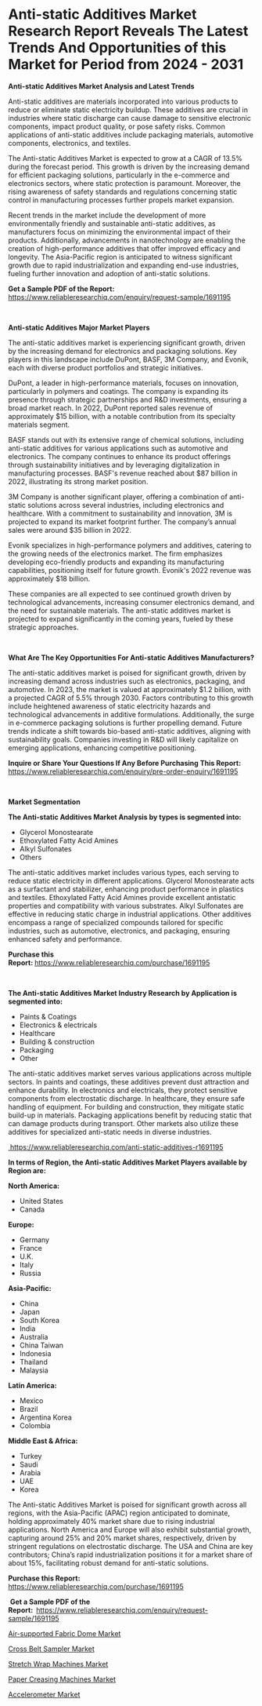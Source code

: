 <p><h1>Anti-static Additives Market Research Report Reveals The Latest Trends And Opportunities of this Market for Period from 2024 - 2031</h1></p><p><strong>Anti-static Additives Market Analysis and Latest Trends</strong></p>
<p><p>Anti-static additives are materials incorporated into various products to reduce or eliminate static electricity buildup. These additives are crucial in industries where static discharge can cause damage to sensitive electronic components, impact product quality, or pose safety risks. Common applications of anti-static additives include packaging materials, automotive components, electronics, and textiles.</p><p>The Anti-static Additives Market is expected to grow at a CAGR of 13.5% during the forecast period. This growth is driven by the increasing demand for efficient packaging solutions, particularly in the e-commerce and electronics sectors, where static protection is paramount. Moreover, the rising awareness of safety standards and regulations concerning static control in manufacturing processes further propels market expansion.</p><p>Recent trends in the market include the development of more environmentally friendly and sustainable anti-static additives, as manufacturers focus on minimizing the environmental impact of their products. Additionally, advancements in nanotechnology are enabling the creation of high-performance additives that offer improved efficacy and longevity. The Asia-Pacific region is anticipated to witness significant growth due to rapid industrialization and expanding end-use industries, fueling further innovation and adoption of anti-static solutions.</p></p>
<p><strong>Get a Sample PDF of the Report:&nbsp;</strong> <a href="https://www.reliableresearchiq.com/enquiry/request-sample/1691195?utm_campaign=1461&utm_medium=2&utm_source=Github&utm_content=ia&utm_term=19102024&utm_id=anti-static-additives">https://www.reliableresearchiq.com/enquiry/request-sample/1691195</a></p>
<p>&nbsp;</p>
<p><strong>Anti-static Additives Major Market Players</strong></p>
<p><p>The anti-static additives market is experiencing significant growth, driven by the increasing demand for electronics and packaging solutions. Key players in this landscape include DuPont, BASF, 3M Company, and Evonik, each with diverse product portfolios and strategic initiatives.</p><p>DuPont, a leader in high-performance materials, focuses on innovation, particularly in polymers and coatings. The company is expanding its presence through strategic partnerships and R&D investments, ensuring a broad market reach. In 2022, DuPont reported sales revenue of approximately $15 billion, with a notable contribution from its specialty materials segment.</p><p>BASF stands out with its extensive range of chemical solutions, including anti-static additives for various applications such as automotive and electronics. The company continues to enhance its product offerings through sustainability initiatives and by leveraging digitalization in manufacturing processes. BASF's revenue reached about $87 billion in 2022, illustrating its strong market position.</p><p>3M Company is another significant player, offering a combination of anti-static solutions across several industries, including electronics and healthcare. With a commitment to sustainability and innovation, 3M is projected to expand its market footprint further. The company’s annual sales were around $35 billion in 2022.</p><p>Evonik specializes in high-performance polymers and additives, catering to the growing needs of the electronics market. The firm emphasizes developing eco-friendly products and expanding its manufacturing capabilities, positioning itself for future growth. Evonik's 2022 revenue was approximately $18 billion.</p><p>These companies are all expected to see continued growth driven by technological advancements, increasing consumer electronics demand, and the need for sustainable materials. The anti-static additives market is projected to expand significantly in the coming years, fueled by these strategic approaches.</p></p>
<p>&nbsp;</p>
<p><strong>What Are The Key Opportunities For Anti-static Additives Manufacturers?</strong></p>
<p><p>The anti-static additives market is poised for significant growth, driven by increasing demand across industries such as electronics, packaging, and automotive. In 2023, the market is valued at approximately $1.2 billion, with a projected CAGR of 5.5% through 2030. Factors contributing to this growth include heightened awareness of static electricity hazards and technological advancements in additive formulations. Additionally, the surge in e-commerce packaging solutions is further propelling demand. Future trends indicate a shift towards bio-based anti-static additives, aligning with sustainability goals. Companies investing in R&D will likely capitalize on emerging applications, enhancing competitive positioning.</p></p>
<p><strong>Inquire or Share Your Questions If Any Before Purchasing This Report:</strong> <a href="https://www.reliableresearchiq.com/enquiry/pre-order-enquiry/1691195?utm_campaign=1461&utm_medium=2&utm_source=Github&utm_content=ia&utm_term=19102024&utm_id=anti-static-additives">https://www.reliableresearchiq.com/enquiry/pre-order-enquiry/1691195</a></p>
<p>&nbsp;</p>
<p><strong>Market Segmentation</strong></p>
<p><strong>The Anti-static Additives Market Analysis by types is segmented into:</strong></p>
<p><ul><li>Glycerol Monostearate</li><li>Ethoxylated Fatty Acid Amines</li><li>Alkyl Sulfonates</li><li>Others</li></ul></p>
<p><p>The anti-static additives market includes various types, each serving to reduce static electricity in different applications. Glycerol Monostearate acts as a surfactant and stabilizer, enhancing product performance in plastics and textiles. Ethoxylated Fatty Acid Amines provide excellent antistatic properties and compatibility with various substrates. Alkyl Sulfonates are effective in reducing static charge in industrial applications. Other additives encompass a range of specialized compounds tailored for specific industries, such as automotive, electronics, and packaging, ensuring enhanced safety and performance.</p></p>
<p><strong>Purchase this Report:&nbsp;</strong><a href="https://www.reliableresearchiq.com/purchase/1691195?utm_campaign=1461&utm_medium=2&utm_source=Github&utm_content=ia&utm_term=19102024&utm_id=anti-static-additives">https://www.reliableresearchiq.com/purchase/1691195</a></p>
<p>&nbsp;</p>
<p><strong>The Anti-static Additives Market Industry Research by Application is segmented into:</strong></p>
<p><ul><li>Paints & Coatings</li><li>Electronics & electricals</li><li>Healthcare</li><li>Building & construction</li><li>Packaging</li><li>Other</li></ul></p>
<p><p>The anti-static additives market serves various applications across multiple sectors. In paints and coatings, these additives prevent dust attraction and enhance durability. In electronics and electricals, they protect sensitive components from electrostatic discharge. In healthcare, they ensure safe handling of equipment. For building and construction, they mitigate static build-up in materials. Packaging applications benefit by reducing static that can damage products during transport. Other markets also utilize these additives for specialized anti-static needs in diverse industries.</p></p>
<p><a href="https://www.reliableresearchiq.com/anti-static-additives-r1691195?utm_campaign=1461&utm_medium=2&utm_source=Github&utm_content=ia&utm_term=19102024&utm_id=anti-static-additives">&nbsp;https://www.reliableresearchiq.com/anti-static-additives-r1691195</a></p>
<p><strong>In terms of Region, the Anti-static Additives Market Players available by Region are:</strong></p>
<p>
    <p> <strong> North America: </strong>
        <ul>
            <li>United States</li>
            <li>Canada</li>
        </ul>
        </p> 
    <p> <strong> Europe: </strong>
        <ul>
            <li>Germany</li>
            <li>France</li>
            <li>U.K.</li>
            <li>Italy</li>
            <li>Russia</li>
        </ul>
        </p> 
    <p> <strong> Asia-Pacific: </strong>
        <ul>
            <li>China</li>
            <li>Japan</li>
            <li>South Korea</li>
            <li>India</li>
            <li>Australia</li>
            <li>China Taiwan</li>
            <li>Indonesia</li>
            <li>Thailand</li>
            <li>Malaysia</li>
        </ul>
        </p> 
    <p> <strong> Latin America: </strong>
        <ul>
            <li>Mexico</li>
            <li>Brazil</li>
            <li>Argentina Korea</li>
            <li>Colombia</li>
        </ul>
        </p> 
    <p> <strong> Middle East & Africa: </strong>
        <ul>
            <li>Turkey</li>
            <li>Saudi</li>
            <li>Arabia</li>
            <li>UAE</li>
            <li>Korea</li>
        </ul>
    </p>
    </p>
<p><p>The Anti-static Additives Market is poised for significant growth across all regions, with the Asia-Pacific (APAC) region anticipated to dominate, holding approximately 40% market share due to rising industrial applications. North America and Europe will also exhibit substantial growth, capturing around 25% and 20% market shares, respectively, driven by stringent regulations on electrostatic discharge. The USA and China are key contributors; China’s rapid industrialization positions it for a market share of about 15%, facilitating robust demand for anti-static solutions.</p></p>
<p><strong>Purchase this Report: </strong><a href="https://www.reliableresearchiq.com/purchase/1691195?utm_campaign=1461&utm_medium=2&utm_source=Github&utm_content=ia&utm_term=19102024&utm_id=anti-static-additives">https://www.reliableresearchiq.com/purchase/1691195</a></p>
<p>&nbsp;<strong>Get a Sample PDF of the Report:&nbsp;&nbsp;</strong><a href="https://www.reliableresearchiq.com/enquiry/request-sample/1691195?utm_campaign=1461&utm_medium=2&utm_source=Github&utm_content=ia&utm_term=19102024&utm_id=anti-static-additives">https://www.reliableresearchiq.com/enquiry/request-sample/1691195</a></p>
<p><strong></strong></p>
<p><p><a href="https://github.com/dave2as/Market-Research-Report-List-1/blob/main/air-supported-fabric-dome-market.md?utm_campaign=1461&utm_medium=2&utm_source=Github&utm_content=ia&utm_term=19102024&utm_id=anti-static-additives">Air-supported Fabric Dome Market</a></p><p><a href="https://issuu.com/reportprime-2/docs/cross-belt-sampler-market-size-2030_cc0d0a1e9e8292?utm_campaign=1461&utm_medium=2&utm_source=Github&utm_content=ia&utm_term=19102024&utm_id=anti-static-additives">Cross Belt Sampler Market</a></p><p><a href="https://www.linkedin.com/pulse/stretch-wrap-machines-market-segmentation-in-depth-analysis-rqjbe?utm_campaign=1461&utm_medium=2&utm_source=Github&utm_content=ia&utm_term=19102024&utm_id=anti-static-additives">Stretch Wrap Machines Market</a></p><p><a href="https://github.com/seemagartingsvo/Market-Research-Report-List-1/blob/main/paper-creasing-machines-market.md?utm_campaign=1461&utm_medium=2&utm_source=Github&utm_content=ia&utm_term=19102024&utm_id=anti-static-additives">Paper Creasing Machines Market</a></p><p><a href="https://www.linkedin.com/pulse/global-accelerometer-industry-research-report-competitive-landscape-l4hpe?utm_campaign=1461&utm_medium=2&utm_source=Github&utm_content=ia&utm_term=19102024&utm_id=anti-static-additives">Accelerometer Market</a></p></p>